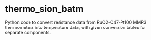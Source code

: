 # thermo_sion_batm
Python code to convert resistance data from RuO2-C47-Pt100 MMR3 thermometers into temperature data, with given conversion tables for separate components.
